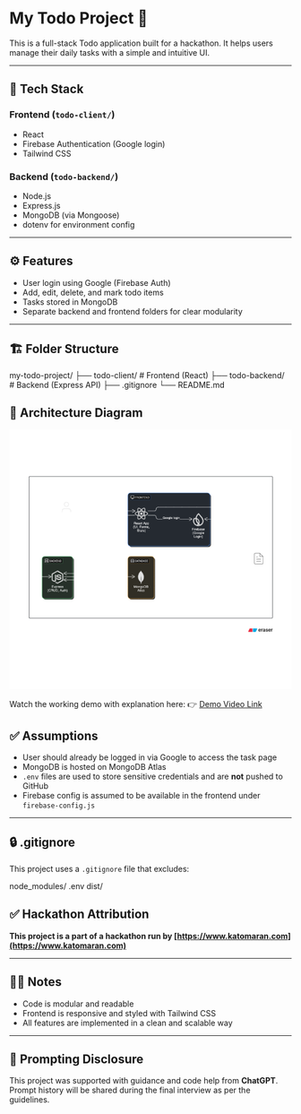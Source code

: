 # My Todo Project 📝

This is a full-stack Todo application built for a hackathon. It helps users manage their daily tasks with a simple and intuitive UI.

---

## 🔧 Tech Stack

### Frontend (`todo-client/`)
- React
- Firebase Authentication (Google login)
- Tailwind CSS

### Backend (`todo-backend/`)
- Node.js
- Express.js
- MongoDB (via Mongoose)
- dotenv for environment config

---

## ⚙️ Features

- User login using Google (Firebase Auth)
- Add, edit, delete, and mark todo items
- Tasks stored in MongoDB
- Separate backend and frontend folders for clear modularity

---

## 🏗️ Folder Structure

my-todo-project/
├── todo-client/ # Frontend (React)
├── todo-backend/ # Backend (Express API)
├── .gitignore
└── README.md

## 📐 Architecture Diagram

![App Architecture](architecture-diagram.png)

Watch the working demo with explanation here:
👉 [Demo Video Link](https://drive.google.com/file/d/1Tc14lIljQPjFKjinK4yu3J7MOkPh6ije/view?usp=sharing)


## ✅ Assumptions

- User should already be logged in via Google to access the task page
- MongoDB is hosted on MongoDB Atlas
- `.env` files are used to store sensitive credentials and are **not** pushed to GitHub
- Firebase config is assumed to be available in the frontend under `firebase-config.js`

---

## 🔒 .gitignore

This project uses a `.gitignore` file that excludes:

node_modules/
.env
dist/

## ✅ Hackathon Attribution

**This project is a part of a hackathon run by [https://www.katomaran.com](https://www.katomaran.com)**

---

## 🙋‍♂️ Notes

- Code is modular and readable
- Frontend is responsive and styled with Tailwind CSS
- All features are implemented in a clean and scalable way

---

## 💬 Prompting Disclosure

This project was supported with guidance and code help from **ChatGPT**. Prompt history will be shared during the final interview as per the guidelines.